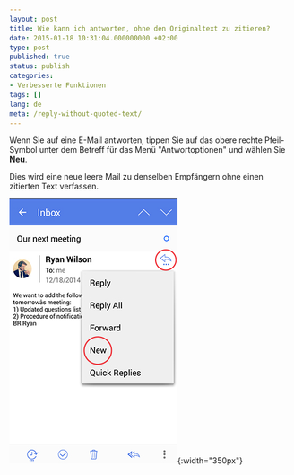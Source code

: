 ```yaml
---
layout: post
title: Wie kann ich antworten, ohne den Originaltext zu zitieren?
date: 2015-01-18 10:31:04.000000000 +02:00
type: post
published: true
status: publish
categories:
- Verbesserte Funktionen
tags: []
lang: de
meta: /reply-without-quoted-text/
---
```


Wenn Sie auf eine E-Mail antworten, tippen Sie auf das obere rechte Pfeil-Symbol unter dem Betreff für das Menü "Antwortoptionen" und wählen Sie **Neu**.

Dies wird eine neue leere Mail zu denselben Empfängern ohne einen zitierten Text verfassen.

![Reply Plus New](/assets/reply_plus_new.jpg){:width="350px"}
